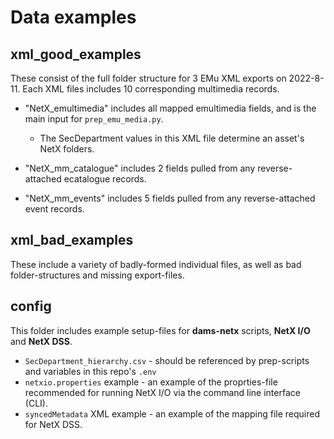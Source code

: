 # Data examples


## xml_good_examples
These consist of the full folder structure for 3 EMu XML exports on 2022-8-11.
Each XML files includes 10 corresponding multimedia records.

- "NetX_emultimedia" includes all mapped emultimedia fields, and is the main input for `prep_emu_media.py`.
  - The SecDepartment values in this XML file determine an asset's NetX folders.

- "NetX_mm_catalogue" includes 2 fields pulled from any reverse-attached ecatalogue records.
- "NetX_mm_events" includes 5 fields pulled from any reverse-attached event records.


## xml_bad_examples
These include a variety of badly-formed individual files, as well as bad folder-structures and missing export-files.


## config
This folder includes example setup-files for **dams-netx** scripts, **NetX I/O** and **NetX DSS**.
- `SecDepartment_hierarchy.csv` - should be referenced by prep-scripts and variables in this repo's `.env` 
- `netxio.properties` example - an example of the proprties-file recommended for running NetX I/O via the command line interface (CLI).
- `syncedMetadata` XML example - an example of the mapping file required for NetX DSS.